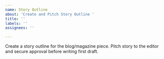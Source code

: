 ```yaml
---
name: Story Outline
about: 'Create and Pitch Story Outline '
title: ''
labels: ''
assignees: ''

---
```


Create a story outline for the blog/magazine piece. Pitch story to the editor and secure approval before writing first draft.
